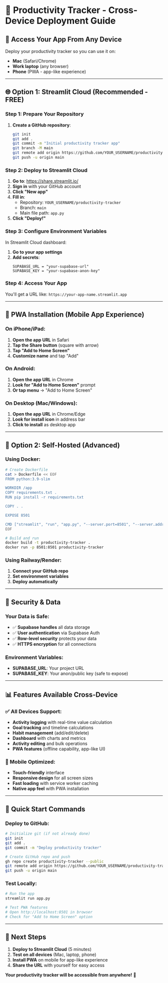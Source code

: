 # 🚀 Productivity Tracker - Cross-Device Deployment Guide

## 📱 Access Your App From Any Device

Deploy your productivity tracker so you can use it on:
- **Mac** (Safari/Chrome)
- **Work laptop** (any browser)
- **Phone** (PWA - app-like experience)

---

## 🌐 Option 1: Streamlit Cloud (Recommended - FREE)

### Step 1: Prepare Your Repository
1. **Create a GitHub repository**:
   ```bash
   git init
   git add .
   git commit -m "Initial productivity tracker app"
   git branch -M main
   git remote add origin https://github.com/YOUR_USERNAME/productivity-tracker.git
   git push -u origin main
   ```

### Step 2: Deploy to Streamlit Cloud
1. **Go to**: https://share.streamlit.io/
2. **Sign in** with your GitHub account
3. **Click "New app"**
4. **Fill in**:
   - Repository: `YOUR_USERNAME/productivity-tracker`
   - Branch: `main`
   - Main file path: `app.py`
5. **Click "Deploy!"**

### Step 3: Configure Environment Variables
In Streamlit Cloud dashboard:
1. **Go to your app settings**
2. **Add secrets**:
   ```
   SUPABASE_URL = "your-supabase-url"
   SUPABASE_KEY = "your-supabase-anon-key"
   ```

### Step 4: Access Your App
You'll get a URL like: `https://your-app-name.streamlit.app`

---

## 📱 PWA Installation (Mobile App Experience)

### On iPhone/iPad:
1. **Open the app URL** in Safari
2. **Tap the Share button** (square with arrow)
3. **Tap "Add to Home Screen"**
4. **Customize name** and tap "Add"

### On Android:
1. **Open the app URL** in Chrome
2. **Look for "Add to Home Screen"** prompt
3. **Or tap menu** → "Add to Home Screen"

### On Desktop (Mac/Windows):
1. **Open the app URL** in Chrome/Edge
2. **Look for install icon** in address bar
3. **Click to install** as desktop app

---

## 🔧 Option 2: Self-Hosted (Advanced)

### Using Docker:
```bash
# Create Dockerfile
cat > Dockerfile << EOF
FROM python:3.9-slim

WORKDIR /app
COPY requirements.txt .
RUN pip install -r requirements.txt

COPY . .

EXPOSE 8501

CMD ["streamlit", "run", "app.py", "--server.port=8501", "--server.address=0.0.0.0"]
EOF

# Build and run
docker build -t productivity-tracker .
docker run -p 8501:8501 productivity-tracker
```

### Using Railway/Render:
1. **Connect your GitHub repo**
2. **Set environment variables**
3. **Deploy automatically**

---

## 🔐 Security & Data

### Your Data is Safe:
- ✅ **Supabase handles** all data storage
- ✅ **User authentication** via Supabase Auth
- ✅ **Row-level security** protects your data
- ✅ **HTTPS encryption** for all connections

### Environment Variables:
- **SUPABASE_URL**: Your project URL
- **SUPABASE_KEY**: Your anon/public key (safe to expose)

---

## 📊 Features Available Cross-Device

### ✅ All Devices Support:
- **Activity logging** with real-time value calculation
- **Goal tracking** and timeline calculations
- **Habit management** (add/edit/delete)
- **Dashboard** with charts and metrics
- **Activity editing** and bulk operations
- **PWA features** (offline capability, app-like UI)

### 📱 Mobile Optimized:
- **Touch-friendly** interface
- **Responsive design** for all screen sizes
- **Fast loading** with service worker caching
- **Native app feel** with PWA installation

---

## 🚀 Quick Start Commands

### Deploy to GitHub:
```bash
# Initialize git (if not already done)
git init
git add .
git commit -m "Deploy productivity tracker"

# Create GitHub repo and push
gh repo create productivity-tracker --public
git remote add origin https://github.com/YOUR_USERNAME/productivity-tracker.git
git push -u origin main
```

### Test Locally:
```bash
# Run the app
streamlit run app.py

# Test PWA features
# Open http://localhost:8501 in browser
# Check for "Add to Home Screen" option
```

---

## 🎯 Next Steps

1. **Deploy to Streamlit Cloud** (5 minutes)
2. **Test on all devices** (Mac, laptop, phone)
3. **Install PWA** on mobile for app-like experience
4. **Share the URL** with yourself for easy access

**Your productivity tracker will be accessible from anywhere!** 🌟
